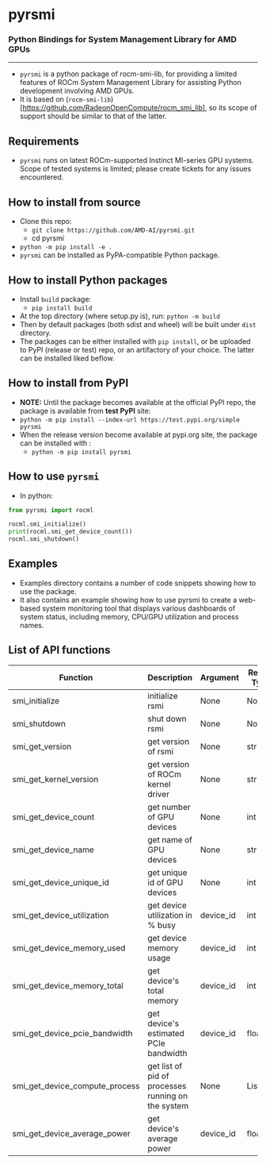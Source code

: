 # pyrsmi
### Python Bindings for System Management Library for AMD GPUs
--------
- `pyrsmi` is a python package of rocm-smi-lib, for providing a limited features of ROCm System Management Library for assisting Python development involving AMD GPUs.
- It is based on (`rocm-smi-lib`)[https://github.com/RadeonOpenCompute/rocm_smi_lib], so its scope of support should be similar to that of the latter.

## Requirements
- `pyrsmi` runs on latest ROCm-supported Instinct MI-series GPU systems. Scope of tested systems is limited; please create tickets for any issues encountered.

## How to install from source
- Clone this repo: 
  - `git clone https://github.com/AMD-AI/pyrsmi.git`
  - cd pyrsmi
- `python -m pip install -e .`
- `pyrsmi` can be installed as PyPA-compatible Python package.

## How to install Python packages
- Install `build` package:
  - `pip install build`
- At the top directory (where setup.py is), run: `python -m build`
- Then by default packages (both sdist and wheel) will be built under `dist` directory.
- The packages can be either installed with `pip install`, or be uploaded to PyPI (release or test) repo, or an artifactory of your choice. The latter can be installed liked beflow.

## How to install from PyPI
- **NOTE:** Until the package becomes available at the official PyPI repo, the package is available from **test PyPI** site:
- `python -m pip install --index-url https://test.pypi.org/simple pyrsmi`
- When the release version become available at pypi.org site, the package can be installed with :
  -  `python -m pip install pyrsmi`

## How to use `pyrsmi`
- In python:
```python
from pyrsmi import rocml

rocml.smi_initialize()
print(rocml.smi_get_device_count())
rocml.smi_shutdown()
```

## Examples
- Examples directory contains a number of code snippets showing how to use the package.
- It also contains an example showing how to use pyrsmi to create a web-based system monitoring tool that displays various dashboards of system status, including memory, CPU/GPU utilization and process names. 

## List of API functions

| Function | Description | Argument | Return Type | Note |
| -------- | ----------- | -------  | ----------  | ---- |
| smi_initialize | initialize rsmi | None | None |  |
| smi_shutdown   | shut down rsmi  | None | None |  |
| smi_get_version | get version of rsmi  | None | str | 'major.minor.patch' |
| smi_get_kernel_version | get version of ROCm kernel driver  | None | str | |
| smi_get_device_count | get number of GPU devices  | None | int | num of devices |
| smi_get_device_name  | get name of GPU devices  | None | str | |
| smi_get_device_unique_id   | get unique id of GPU devices  | None | int | 64bit integer |
| smi_get_device_utilization | get device utilization in % busy | device_id | int |  |
| smi_get_device_memory_used | get device memory usage | device_id | int | in Bytes, type 'VRAM' |
| smi_get_device_memory_total | get device's total memory | device_id | int | in Bytes, type 'VRAM' |
| smi_get_device_pcie_bandwidth | get device's estimated PCIe bandwidth | device_id | float | in Bytes/sec |
| smi_get_device_compute_process | get list of pid of processes running on the system | None | List[int] |  |
| smi_get_device_average_power | get device's average power | device_id | float | power in Watt |
